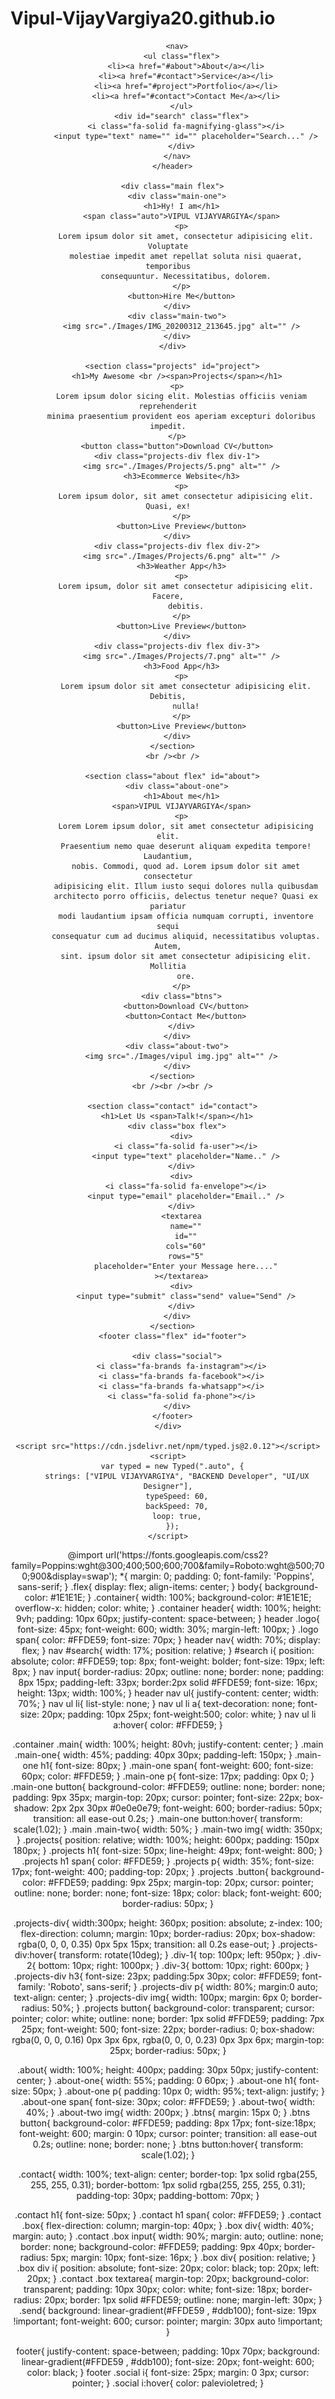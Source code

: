 # Vipul-VijayVargiya20.github.io
<!DOCTYPE html>
<html lang="en">
  <head>
    <meta charset="UTF-8" />
    <meta http-equiv="X-UA-Compatible" content="IE=edge" />
    <meta name="viewport" content="width=device-width, initial-scale=1.0" />
    <title>Portfolio Website</title>
    <link rel="stylesheet" href="./style.css" />
    <link
      rel="stylesheet"
      href="https://cdnjs.cloudflare.com/ajax/libs/font-awesome/6.1.2/css/all.min.css"
    />
  </head>
  <body>
    <div class="container">
      <header class="flex">
        
        <nav>
          <ul class="flex">
            <li><a href="#about">About</a></li>
            <li><a href="#contact">Service</a></li>
            <li><a href="#project">Portfolio</a></li>
            <li><a href="#contact">Contact Me</a></li>
          </ul>
          <div id="search" class="flex">
            <i class="fa-solid fa-magnifying-glass"></i>
            <input type="text" name="" id="" placeholder="Search..." />
          </div>
        </nav>
      </header>

      <div class="main flex">
        <div class="main-one">
          <h1>Hy! I am</h1>
          <span class="auto">VIPUL VIJAYVARGIYA</span>
          <p>
            Lorem ipsum dolor sit amet, consectetur adipisicing elit. Voluptate
            molestiae impedit amet repellat soluta nisi quaerat, temporibus
            consequuntur. Necessitatibus, dolorem.
          </p>
          <button>Hire Me</button>
        </div>
        <div class="main-two">
          <img src="./Images/IMG_20200312_213645.jpg" alt="" />
        </div>
      </div>

      <section class="projects" id="project">
        <h1>My Awesome <br /><span>Projects</span></h1>
        <p>
          Lorem ipsum dolor sicing elit. Molestias officiis veniam reprehenderit
          minima praesentium provident eos aperiam excepturi doloribus impedit.
        </p>
        <button class="button">Download CV</button>
        <div class="projects-div flex div-1">
          <img src="./Images/Projects/5.png" alt="" />
          <h3>Ecommerce Website</h3>
          <p>
            Lorem ipsum dolor, sit amet consectetur adipisicing elit. Quasi, ex!
          </p>
          <button>Live Preview</button>
        </div>
        <div class="projects-div flex div-2">
          <img src="./Images/Projects/6.png" alt="" />
          <h3>Weather App</h3>
          <p>
            Lorem ipsum, dolor sit amet consectetur adipisicing elit. Facere,
            debitis.
          </p>
          <button>Live Preview</button>
        </div>
        <div class="projects-div flex div-3">
          <img src="./Images/Projects/7.png" alt="" />
          <h3>Food App</h3>
          <p>
            Lorem ipsum dolor sit amet consectetur adipisicing elit. Debitis,
            nulla!
          </p>
          <button>Live Preview</button>
        </div>
      </section>
      <br /><br />

      <section class="about flex" id="about">
        <div class="about-one">
          <h1>About me</h1>
          <span>VIPUL VIJAYVARGIYA</span>
          <p>
            Lorem Lorem ipsum dolor, sit amet consectetur adipisicing elit.
            Praesentium nemo quae deserunt aliquam expedita tempore! Laudantium,
            nobis. Commodi, quod ad. Lorem ipsum dolor sit amet consectetur
            adipisicing elit. Illum iusto sequi dolores nulla quibusdam
            architecto porro officiis, delectus tenetur neque? Quasi ex pariatur
            modi laudantium ipsam officia numquam corrupti, inventore sequi
            consequatur cum ad ducimus aliquid, necessitatibus voluptas. Autem,
            sint. ipsum dolor sit amet consectetur adipisicing elit. Mollitia
            ore.
          </p>
          <div class="btns">
            <button>Download CV</button>
            <button>Contact Me</button>
          </div>
        </div>
        <div class="about-two">
          <img src="./Images/vipul img.jpg" alt="" />
        </div>
      </section>
      <br /><br /><br />

      <section class="contact" id="contact">
        <h1>Let Us <span>Talk!</span></h1>
        <div class="box flex">
          <div>
            <i class="fa-solid fa-user"></i>
            <input type="text" placeholder="Name.." />
          </div>
          <div>
            <i class="fa-solid fa-envelope"></i>
            <input type="email" placeholder="Email.." />
          </div>
          <textarea
            name=""
            id=""
            cols="60"
            rows="5"
            placeholder="Enter your Message here...."
          ></textarea>
          <div>
            <input type="submit" class="send" value="Send" />
          </div>
        </div>
      </section>
      <footer class="flex" id="footer">
        
        <div class="social">
          <i class="fa-brands fa-instagram"></i>
          <i class="fa-brands fa-facebook"></i>
          <i class="fa-brands fa-whatsapp"></i>
          <i class="fa-solid fa-phone"></i>
        </div>
      </footer>
    </div>

    <script src="https://cdn.jsdelivr.net/npm/typed.js@2.0.12"></script>
    <script>
      var typed = new Typed(".auto", {
        strings: ["VIPUL VIJAYVARGIYA", "BACKEND Developer", "UI/UX Designer"],
        typeSpeed: 60,
        backSpeed: 70,
        loop: true,
      });
    </script>
  </body>
</html>
@import url('https://fonts.googleapis.com/css2?family=Poppins:wght@300;400;500;600;700&family=Roboto:wght@500;700;900&display=swap');
*{
    margin: 0;
    padding: 0;
    font-family: 'Poppins', sans-serif;
}
.flex{
    display: flex;
    align-items: center;
}
body{
    background-color: #1E1E1E;
}
.container{
    width: 100%;
    background-color: #1E1E1E;
    overflow-x: hidden;
    color: white;
}
.container header{
    width: 100%;
    height: 9vh;
    padding: 10px 60px;
    justify-content: space-between;
}
header .logo{
    font-size: 45px;
    font-weight: 600;
    width: 30%;
    margin-left: 100px;
}
.logo span{
    color: #FFDE59;
    font-size: 70px;
}
header nav{
    width: 70%;
    display: flex;
}
nav #search{
    width: 17%;
    position: relative;
}
#search i{
    position: absolute;
    color: #FFDE59;
    top: 8px;
    font-weight: bolder;
    font-size: 19px;
    left: 8px;
}
nav input{
    border-radius: 20px;
    outline: none;
    border: none;
    padding: 8px 15px;
    padding-left: 33px;
    border:2px solid #FFDE59;
    font-size: 16px;
    height: 13px;
    width: 100%;
}
header nav ul{
    justify-content: center;
    width: 70%;
}
nav ul li{
    list-style: none;
}
nav ul li a{
    text-decoration: none;
    font-size: 20px;
    padding: 10px 25px;
    font-weight:500;
    color: white;
}
nav ul li a:hover{
    color: #FFDE59;
}

.container .main{
    width: 100%;
    height: 80vh;
    justify-content: center;
}
.main .main-one{
    width: 45%;
    padding: 40px 30px;
    padding-left: 150px;
}
.main-one h1{
    font-size: 80px;
}
.main-one span{
    font-weight: 600;
    font-size: 60px;
    color: #FFDE59;
}
.main-one p{
    font-size: 17px;
    padding: 0px 0;
}
.main-one button{
    background-color: #FFDE59;
    outline: none;
    border: none;
    padding: 9px 35px;
    margin-top: 20px;
    cursor: pointer;
    font-size: 22px;
    box-shadow: 2px 2px 30px #0e0e0e79;
    font-weight: 600;
    border-radius: 50px;
    transition: all ease-out 0.2s;
}
.main-one button:hover{
    transform: scale(1.02);
}
.main .main-two{
    width: 50%;
}
.main-two img{
    width: 350px;
}
.projects{
    position: relative;
    width: 100%;
    height: 600px;
    padding: 150px 180px;
}
.projects h1{
    font-size: 50px;
    line-height: 49px;
    font-weight: 800;
}
.projects h1 span{
    color: #FFDE59;
}
.projects p{
    width: 35%;
    font-size: 17px;
    font-weight: 400;
    padding-top: 20px;
}
.projects .button{
    background-color: #FFDE59;
    padding: 9px 25px;
    margin-top: 20px;
    cursor: pointer;
    outline: none;
    border: none;
    font-size: 18px;
    color: black;
    font-weight: 600;
    border-radius: 50px;
}

.projects-div{
    width:300px;
    height: 360px;
    position: absolute;
    z-index: 100;
    flex-direction: column;
    margin: 10px;
    border-radius: 20px;
    box-shadow: rgba(0, 0, 0, 0.35) 0px 5px 15px;
    transition: all 0.2s ease-out;
}
.projects-div:hover{
    transform: rotate(10deg);
}
.div-1{
    top: 100px;
    left: 950px;
}
.div-2{
    bottom: 10px;
    right: 1000px;
}
.div-3{
    bottom: 10px;
    right: 600px;
}
.projects-div h3{
    font-size: 23px;
    padding:5px 30px;
    color: #FFDE59;
    font-family: 'Roboto', sans-serif;
}
.projects-div p{
    width: 80%;
    margin:0 auto;
    text-align: center;
}
.projects-div img{
    width: 100px;
    margin: 6px 0;
    border-radius: 50%;
}
.projects button{
    background-color: transparent;
    cursor: pointer;
    color: white;
    outline: none;
    border: 1px solid #FFDE59;
    padding: 7px 25px;
    font-weight: 500;
    font-size: 22px;
    border-radius: 0;
    box-shadow: rgba(0, 0, 0, 0.16) 0px 3px 6px, rgba(0, 0, 0, 0.23) 0px 3px 6px;
    margin-top: 25px;
    border-radius: 50px;
}

.about{
    width: 100%;
    height: 400px;
    padding: 30px 50px;
    justify-content: center;
}
.about-one{
    width: 55%;
    padding: 0 60px;
}
.about-one h1{
    font-size: 50px;
}
.about-one p{
    padding: 10px 0;
    width: 95%;
    text-align: justify;
}
.about-one span{
    font-size: 30px;
    color: #FFDE59;
}
.about-two{
    width: 40%;
}
.about-two img{
    width: 200px;
}
.btns{
    margin: 15px 0;
}
.btns button{
    background-color: #FFDE59;
    padding: 8px 17px;
    font-size:18px;
    font-weight: 600;
    margin: 0 10px;
    cursor: pointer;
    transition: all ease-out 0.2s;
    outline: none;
    border: none;
}
.btns button:hover{
    transform: scale(1.02);
}

.contact{
    width: 100%;
    text-align: center;
    border-top: 1px solid rgba(255, 255, 255, 0.31);
    border-bottom: 1px solid rgba(255, 255, 255, 0.31);
    padding-top: 30px;
    padding-bottom: 70px;
}

.contact h1{
    font-size: 50px;
}
.contact h1 span{
    color: #FFDE59;
}
.contact .box{
    flex-direction: column;
    margin-top: 40px;
}
.box div{
    width: 40%;
    margin: auto;
}
.contact .box input{
    width: 90%;
    margin: auto;
    outline: none;
    border: none;
    background-color: #FFDE59;
    padding: 9px 40px;
    border-radius: 5px;
    margin: 10px;
    font-size: 16px;
}
.box div{
    position: relative;
}
.box div i{
    position: absolute;
    font-size: 20px;
    color: black;
    top: 20px;
    left: 20px;
}
.contact .box textarea{
    margin-top: 20px;
    background-color: transparent;
    padding: 10px 30px;
    color: white;
    font-size: 18px;
    border-radius: 20px;
    border: 1px solid #FFDE59;
    outline: none;
    margin-left: 30px;
}
.send{
    background: linear-gradient(#FFDE59 , #ddb100);
    font-size: 19px !important;
    font-weight: 600;
    cursor: pointer;
    margin: 30px auto !important;
}

footer{
    justify-content: space-between;
    padding: 10px 70px;
    background: linear-gradient(#FFDE59 , #ddb100);
    font-size: 20px;
    font-weight: 600;
    color: black;
}
footer .social i{
    font-size: 25px;
    margin: 0 3px;
    cursor: pointer;
}
.social i:hover{
    color: palevioletred;
}
